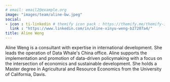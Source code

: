 ```yaml
---
# email: email2@example.org
image: "images/team/aline-bw.jpeg"
social:
- icon : ti-linkedin # themify icon pack : https://themify.me/themify-icons
  link : "https://www.linkedin.com/in/aline-xinyu-weng-b27207a4/"
title: Aline Weng
---
```


Aline Weng is a consultant with expertise in international development. She leads the operation of Data Whale's China office. Aline supports the implementation and promotion of data-driven policymaking with a focus on the intersection of economics and sustainable development. She holds a Master degree in Agricultural and Resource Economics from the University of California, Davis.